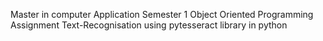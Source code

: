 Master in computer Application
Semester 1
Object Oriented Programming Assignment
Text-Recognisation using pytesseract library in python
